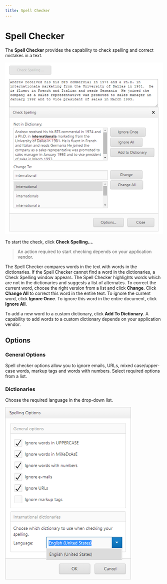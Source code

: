 ```yaml
---
title: Spell Checker
---
```

# Spell Checker
The **Spell Checker** provides the capability to check spelling and correct mistakes in a text.

![Spell Checker](../images/Img24091.png)

To start the check, click **Check Spelling...**.

> An action required to start checking depends on your application vendor.

The Spell Checker compares words in the text with words in the dictionaries. If the Spell Checker cannot find a word in the dictionaries, a Check Spelling window appears. The Spell Checker highlights words which are not in the dictionaries and suggests a list of alternates. To correct the current word, choose the right version from a list and click **Change**. Click **Change All** to correct this word in the entire text. To ignore the current word, click **Ignore Once**. To ignore this word in the entire document, click **Ignore All**.

To add a new word to a custom dictionary, click **Add To Dictionary**. A capability to add words to a custom dictionary depends on your application vendor.

## Options
### General Options

Spell checker options allow you to ignore emails, URLs, mixed case/upper-case words, markup tags and words with numbers. Select required options from a list.

### Dictionaries

Choose the required language in the drop-down list.

![Spell Checker Options](../images/Img24092.png)